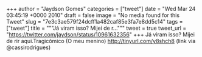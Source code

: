 
+++
author = "Jaydson Gomes"
categories = ["tweet"]
date = "Wed Mar 24 03:45:19 +0000 2010"
draft = false
image = "No media found for this Tweet"
slug = "7e3c3ae579f24dcff1a482caf85e3fa7e8dd5c14"
tags = ["tweet"]
title = """Já viram isso? Mijei de r..."""
tweet = true
tweet_url = "https://twitter.com/jaydson/status/10961632356"
+++
Já viram isso? Mijei de rir aqui.Tragicômico (O meu menino) http://tinyurl.com/y8shch8 (link via @cassirodrigues)
